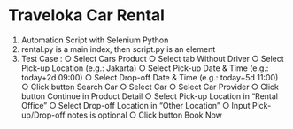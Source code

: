 # Traveloka Car Rental
1. Automation Script with Selenium Python
2. rental.py is a main index, then script.py is an element
3. Test Case :
   ○ Select Cars Product
   ○ Select tab Without Driver
   ○ Select Pick-up Location (e.g.: Jakarta)
   ○ Select Pick-up Date & Time (e.g.: today+2d 09:00)
   ○ Select Drop-off Date & Time (e.g.: today+5d 11:00)
   ○ Click button Search Car
   ○ Select Car
   ○ Select Car Provider
   ○ Click button Continue in Product Detail
   ○ Select Pick-up Location in “Rental Office”
   ○ Select Drop-off Location in “Other Location”
   ○ Input Pick-up/Drop-off notes is optional
   ○ Click button Book Now
